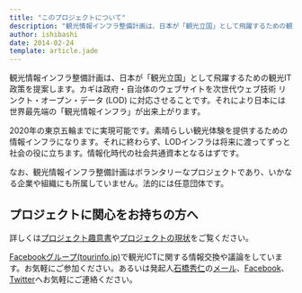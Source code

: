 ```yaml
---
title: "このプロジェクトについて"
description: "観光情報インフラ整備計画は、日本が「観光立国」として飛躍するための観光IT政策を提案するためのボランタリーなプロジェクトです。"
author: ishibashi
date: 2014-02-24
template: article.jade
---
```


観光情報インフラ整備計画は、日本が「観光立国」として飛躍するための観光IT政策を提案します。カギは政府・自治体のウェブサイトを次世代ウェブ技術 リンクト・オープン・データ (LOD) に対応させることです。それにより日本には世界最先端の「観光情報インフラ」が出来上がります。

<span class="more"></span>

2020年の東京五輪までに実現可能です。素晴らしい観光体験を提供するための情報インフラになります。それに終わらず、LODインフラは将来に渡ってずっと社会の役に立ちます。情報化時代の社会共通資本となるはずです。

なお、観光情報インフラ整備計画はボランタリーなプロジェクトであり、いかなる企業や組織にも所属していません。法的には任意団体です。


プロジェクトに関心をお持ちの方へ
------------------------------------

詳しくは[プロジェクト趣意書][1]や[プロジェクトの現状][10]をご覧ください。

[Facebookグループ(tourinfo.jp)][5]で観光ICTに関する情報交換や議論をしています。お気軽にご参加ください。あるいは発起人[石橋秀仁][6]の[メール][7]、[Facebook][8]、[Twitter][9]へお気軽にご連絡ください。


[1]: https://docs.google.com/document/d/1eOQnx09f_Gcd93DAvSS-AGWEW7rAcSxC7DuN74LpgPE/edit?usp=sharing
[3]: https://docs.google.com/document/d/12NLsHL4WAtEnDxRawCUnlVNmnCZ0dbrtFVL4u3rBVl4/
[4]: https://trello.com/b/JjGPClOV/-
[5]: https://www.facebook.com/groups/267182690120144/
[6]: http://ja.ishibashihideto.net/
[7]: mailto:me@ishibashihideto.net
[8]: https://www.facebook.com/ishibashi.hideto
[9]: https://twitter.com/zerobase
[10]: /articles/status-201404/

